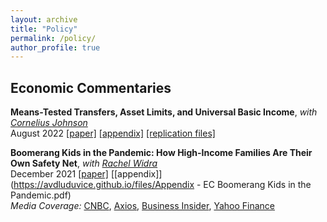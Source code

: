 ```yaml
---
layout: archive
title: "Policy"
permalink: /policy/
author_profile: true
---
```



## Economic Commentaries

**Means-Tested Transfers, Asset Limits, and Universal Basic Income**, *with [Cornelius Johnson](https://www.clevelandfed.org/en/our-research/economists/cornelius-johnson.aspx)*      
August 2022 [[paper]](https://www.clevelandfed.org/newsroom-and-events/publications/economic-commentary/2022-economic-commentaries/ec-202210-means-tested-transfers-asset-limits-and-universal-basic-income)
[[appendix]](https://avdluduvice.github.io/files/ec202210_appendices.pdf)
[[replication files]](https://github.com/avdluduvice/LuduviceJohnson_MTUBI)

**Boomerang Kids in the Pandemic: How High-Income Families Are Their Own Safety Net**, *with [Rachel Widra](https://www.clevelandfed.org/en/our-research/economists/rachel-widra.aspx)*      
December 2021 [[paper]](https://www.clevelandfed.org/newsroom-and-events/publications/economic-commentary/2021-economic-commentaries/ec-202121-boomerang-kids-in-the-pandemic)
[[appendix]](https://avdluduvice.github.io/files/Appendix - EC Boomerang Kids in the Pandemic.pdf)   
*Media Coverage:* [CNBC](https://www.cnbc.com/2022/01/10/young-adults-with-rich-parents-are-more-likely-to-boomerang-back-home.html),
[Axios](https://www.axios.com/2022/01/11/boomerang-kids-flee-the-nest),
[Business Insider](https://www.businessinsider.com/millennials-gen-z-living-parents-home-boomerang-kids-wealth-divide-2022-1),
[Yahoo Finance](https://finance.yahoo.com/news/quarter-young-adults-now-boomerang-120000465.html)
